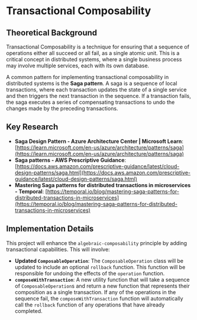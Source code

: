 # Transactional Composability

## Theoretical Background

Transactional Composability is a technique for ensuring that a sequence of operations either all succeed or all fail, as a single atomic unit. This is a critical concept in distributed systems, where a single business process may involve multiple services, each with its own database.

A common pattern for implementing transactional composability in distributed systems is the **Saga pattern**. A saga is a sequence of local transactions, where each transaction updates the state of a single service and then triggers the next transaction in the sequence. If a transaction fails, the saga executes a series of compensating transactions to undo the changes made by the preceding transactions.

## Key Research

- **Saga Design Pattern - Azure Architecture Center | Microsoft Learn**: [https://learn.microsoft.com/en-us/azure/architecture/patterns/saga](https://learn.microsoft.com/en-us/azure/architecture/patterns/saga)
- **Saga patterns - AWS Prescriptive Guidance**: [https://docs.aws.amazon.com/prescriptive-guidance/latest/cloud-design-patterns/saga.html](https://docs.aws.amazon.com/prescriptive-guidance/latest/cloud-design-patterns/saga.html)
- **Mastering Saga patterns for distributed transactions in microservices - Temporal**: [https://temporal.io/blog/mastering-saga-patterns-for-distributed-transactions-in-microservices](https://temporal.io/blog/mastering-saga-patterns-for-distributed-transactions-in-microservices)

## Implementation Details

This project will enhance the `algebraic-composability` principle by adding transactional capabilities. This will involve:

- **Updated `ComposableOperation`**: The `ComposableOperation` class will be updated to include an optional `rollback` function. This function will be responsible for undoing the effects of the `operation` function.
- **`composeWithTransaction`**: A new utility function that will take a sequence of `ComposableOperation`s and return a new function that represents their composition as a single transaction. If any of the operations in the sequence fail, the `composeWithTransaction` function will automatically call the `rollback` function of any operations that have already completed.
